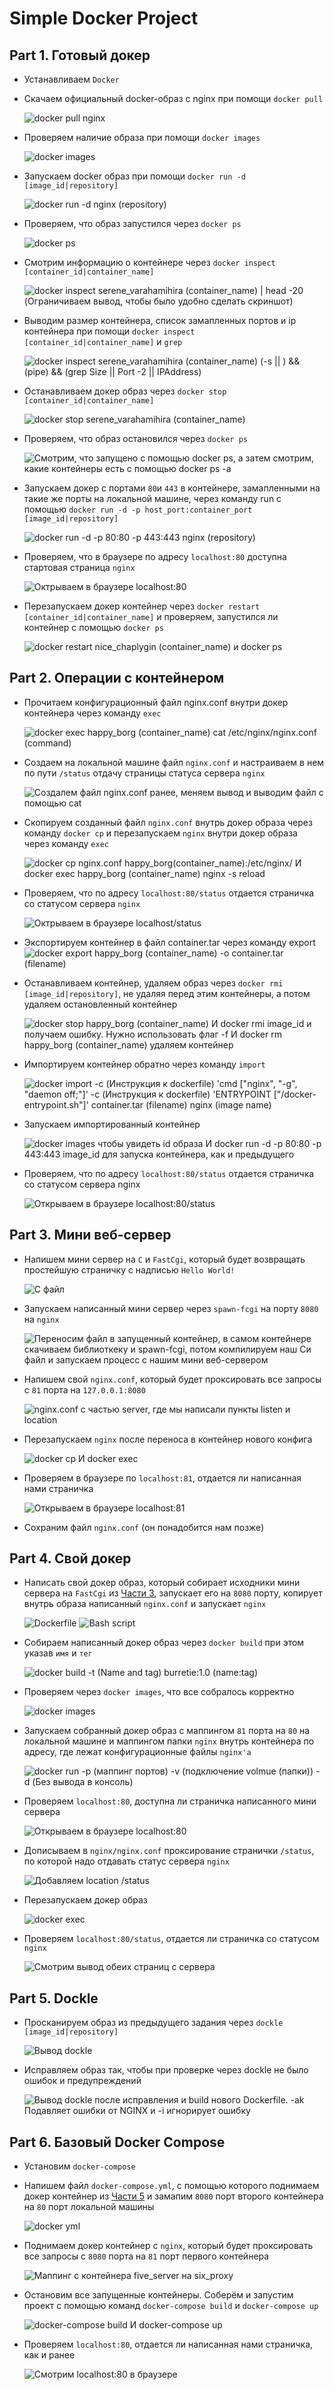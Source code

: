 # Simple Docker Project

## Part 1. Готовый докер

- Устанавливаем `Docker`
- Скачаем официальный docker-образ с nginx при помощи `docker pull`

   ![docker pull nginx](01/pics/01pull.png)

- Проверяем наличие образа при помощи `docker images`

   ![docker images](01/pics/02images.png)

- Запускаем docker образ при помощи `docker run -d [image_id|repository]`

   ![docker run -d nginx (repository)](01/pics/03run.png)

- Проверяем, что образ запустился через `docker ps`

   ![docker ps](01/pics/04ps.png)

- Смотрим информацию о контейнере через `docker inspect [container_id|container_name]`

   ![docker inspect serene_varahamihira (container_name) | head -20 (Ограничиваем вывод, чтобы было удобно сделать скриншот)](01/pics/05inspect.png)

- Выводим размер контейнера, список замапленных портов и ip контейнера при помощи `docker inspect [container_id|container_name]` и `grep`

   ![docker inspect serene_varahamihira (container_name) (-s || ) && (pipe) && (grep Size || Port -2 || IPAddress)](01/pics/06info.png)

- Останавливаем докер образ через `docker stop [container_id|container_name]`

   ![docker stop serene_varahamihira (container_name)](01/pics/07stop.png)
   
- Проверяем, что образ остановился через `docker ps`
   
   ![Смотрим, что запущено с помощью docker ps, а затем смотрим, какие контейнеры есть с помощью docker ps -a](01/pics/08ps.png)

- Запускаем докер с портами `80`и `443` в контейнере, замапленными на такие же порты на локальной машине, через команду run с помощью `docker run -d -p host_port:container_port [image_id|repository]`

   ![docker run -d -p 80:80 -p 443:443 nginx (repository)](01/pics/09ports.png)

- Проверяем, что в браузере по адресу `localhost:80` доступна стартовая страница `nginx`

   ![Октрываем в браузере localhost:80](01/pics/10localhost.png)

- Перезапускаем докер контейнер через `docker restart [container_id|container_name]` и проверяем, запустился ли контейнер с помощью `docker ps`
   
   ![docker restart nice_chaplygin (container_name) и docker ps](01/pics/11restart.png)

## Part 2. Операции с контейнером

- Прочитаем конфигурационный файл nginx.conf внутри докер контейнера через команду `exec`

  ![docker exec happy_borg (container_name) cat /etc/nginx/nginx.conf (command)](02/pics/01conf.png)

- Создаем на локальной машине файл `nginx.conf` и настраиваем в нем по пути `/status` отдачу страницы статуса сервера `nginx`

  ![Создалем файл nginx.conf ранее, меняем вывод и выводим файл с помощью cat](02/pics/02localnginxconf.png)

- Скопируем созданный файл `nginx.conf` внутрь докер образа через команду `docker cp` и перезапускаем `nginx` внутри докер образа через команду `exec`

  ![docker cp nginx.conf happy_borg(container_name):/etc/nginx/ И docker exec happy_borg (container_name) nginx -s reload](02/pics/03uploadandreload.png)

- Проверяем, что по адресу `localhost:80/status` отдается страничка со статусом сервера `nginx`

  ![Октрываем в браузере localhost/status](02/pics/04status.png)
- Экспортируем контейнер в файл container.tar через команду export
  ![docker export happy_borg (container_name) -o container.tar (filename)](02/pics/05export.png)

- Останавливаем контейнер, удаляем образ через `docker rmi [image_id|repository]`, не удаляя перед этим контейнеры, а потом удаляем остановленный контейнер

  ![docker stop happy_borg (container_name) И docker rmi image_id и получаем ошибку. Нужно использовать флаг -f И docker rm happy_borg (container_name) удаляем контейнер](02/pics/06deletes.png)

- Импортируем контейнер обратно через команду `import`

  ![docker import -c (Инструкция к dockerfile) 'cmd ["nginx", "-g", "daemon off;"]' -c (Инструкция к dockerfile) 'ENTRYPOINT ["/docker-entrypoint.sh"]' container.tar (filename) nginx (image name)](02/pics/07import.png)

- Запускаем импортированный контейнер

   ![docker images чтобы увидеть id образа И docker run -d -p 80:80 -p 443:443 image_id для запуска контейнера, как и предыдущего](02/pics/08run.png)

- Проверяем, что по адресу `localhost:80/status` отдается страничка со статусом сервера nginx

   ![Открываем в браузере localhost:80/status](02/pics/09localhost.png)

## Part 3. Мини веб-сервер

- Напишем мини сервер на `C` и `FastCgi`, который будет возвращать простейшую страничку с надписью `Hello World!`

   ![C файл](03/pics/01fastcgimain.png)

- Запускаем написанный мини сервер через `spawn-fcgi` на порту `8080` на `nginx`

   ![Переносим файл в запущенный контейнер, в самом контейнере скачиваем библиоткеку и spawn-fcgi, потом компилируем наш Си файл и запускаем процесс с нашим мини веб-сервером](03/pics/02run.png)

- Напишем свой `nginx.conf`, который будет проксировать все запросы с `81` порта на `127.0.0.1:8080`

   ![nginx.conf с частью server, где мы написали пункты listen и location](03/pics/03conf.png)

- Перезапускаем `nginx` после переноса в контейнер нового конфига

   ![docker cp И docker exec](03/pics/04restart.png)

- Проверяем в браузере по `localhost:81`, отдается ли написанная нами страничка

   ![Открываем в браузере localhost:81](03/pics/05localhost81.png)

- Сохраним файл `nginx.conf` (он понадобится нам позже)

## Part 4. Свой докер

- Написать свой докер образ, который собирает исходники мини сервера на `FastCgi` из [Части 3](#part-3-мини-веб-сервер), запускает его на `8080` порту, копирует внутрь образа написанный `nginx.conf` и запускает `nginx`

   ![Dockerfile](04/pics/01dockerfile.png)
   ![Bash script](04/pics/02sh.png)

- Собираем написанный докер образ через `docker build` при этом указав `имя` и `тег`

   ![docker build -t (Name and tag) burretie:1.0 (name:tag)](04/pics/03build.png)

- Проверяем через `docker images`, что все собралось корректно

   ![docker images](04/pics/04images.png)

- Запускаем собранный докер образ с маппингом `81` порта на `80` на локальной машине и маппингом папки `nginx` внутрь контейнера по адресу, где лежат конфигурационные файлы `nginx'а`

   ![docker run -p (маппинг портов) -v (подключение volmue (папки)) -d (Без вывода в консоль)](04/pics/05run.png)

- Проверяем `localhost:80`, доступна ли страничка написанного мини сервера
   
   ![Открываем в браузере localhost:80](04/pics/06localhost.png)

- Дописываем в `nginx/nginx.conf` проксирование странички `/status`, по которой надо отдавать статус сервера `nginx`

   ![Добавляем location /status](04/pics/07conf.png)

- Перезапускаем докер образ

   ![docker exec](04/pics/08restart.png)

- Проверяем `localhost:80/status`, отдается ли страничка со статусом `nginx`

   ![Смотрим вывод обеих страниц с сервера](04/pics/09localhost.png)

## Part 5. Dockle

- Просканируем образ из предыдущего задания через `dockle [image_id|repository]`

   ![Вывод dockle](05/pics/01dockle.png)

- Исправляем образ так, чтобы при проверке через dockle не было ошибок и предупреждений

   ![Вывод dockle после исправления и build нового Dockerfile. -ak Подавляет ошибки от NGINX и -i игнорирует ошибку](05/pics/02dockle.png)

## Part 6. Базовый Docker Compose

- Установим `docker-compose`
- Напишем файл `docker-compose.yml`, с помощью которого поднимаем докер контейнер из [Части 5](#part-5-dockle) и замапим `8080` порт второго контейнера на `80` порт локальной машины

   ![docker yml](06/pics/01yml.png)

- Поднимаем докер контейнер с `nginx`, который будет проксировать все запросы с `8080` порта на `81` порт первого контейнера

   ![Маппинг с контейнера five_server на six_proxy](06/pics/02conf.png)

- Остановим все запущенные контейнеры. Соберём и запустим проект с помощью команд `docker-compose build` и `docker-compose up`

   ![docker-compose build И docker-compose up](06/pics/03buildup.png)

- Проверяем `localhost:80`, отдается ли написанная нами страничка, как и ранее

   ![Смотрим localhost:80 в браузере](06/pics/04localhost.png)
